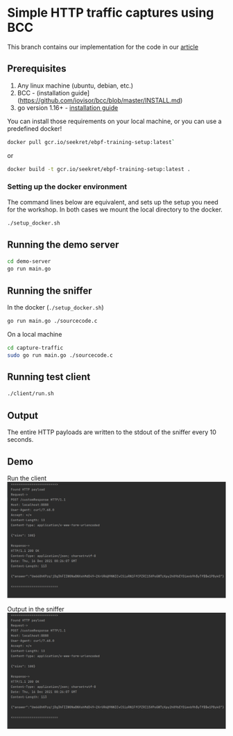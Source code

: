 # Simple HTTP traffic captures using BCC
This branch contains our implementation for the code in our [article](https://seekret.io)

## Prerequisites
1. Any linux machine (ubuntu, debian, etc.)
2. BCC - (installation guide](https://github.com/iovisor/bcc/blob/master/INSTALL.md)
3. go version 1.16+ - [installation guide](https://go.dev/doc/install)

You can install those requirements on your local machine, or you can use a predefined docker!
```bash
docker pull gcr.io/seekret/ebpf-training-setup:latest`
```
or
```bash
docker build -t gcr.io/seekret/ebpf-training-setup:latest .
```

### Setting up the docker environment
The command lines below are equivalent, and sets up the setup you need for the workshop.
In both cases we mount the local directory to the docker.

```bash
./setup_docker.sh
```

## Running the demo server
```bash
cd demo-server
go run main.go
```

## Running the sniffer
In the docker (`./setup_docker.sh`)
```bash
go run main.go ./sourcecode.c
```

On a local machine
```bash
cd capture-traffic
sudo go run main.go ./sourcecode.c
```

## Running test client
```bash
./client/run.sh
```

## Output
The entire HTTP payloads are written to the stdout of the sniffer every 10 seconds.

## Demo
Run the client
![img.png](docs/capture_http.png)

Output in the sniffer
![img_1.png](docs/capture_http.png)
